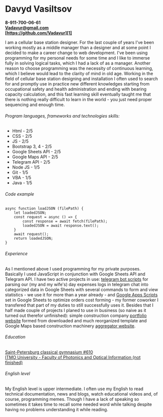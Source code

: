 # Davyd Vasiltsov

**8-911-700-06-61**  
**Vadavur@gmail.com**  
**[https://github.com/Vadavur][1]**

I am a cellular base station designer. For the last couple of years I've been working mostly as a middle manager than a designer and at some point I decided to make a career change to web development. I've been using programming for my personal needs for some time and I like to immerse fully in solving logical tasks, which I had a lack of as a manager. Another reason to choose programming was the necessity of continuous learning, which I believe would lead to the clarity of mind in old age. Working in the field of cellular base station designing and installation I often used to search for and promptly use in practice new different knowledges starting from occupational safety and health administration and ending with bearing capacity calculation, and this fast learning skill eventually taught me that there is nothing really difficult to learn in the world - you just need proper sequencing and enough time.

###### Program languages, frameworks and technologies skills:

* Html - 2/5
* CSS - 2/5
* JS - 2/5
* Bootstrap 3, 4 - 2/5
* Google Sheets API - 2/5
* Google Maps API - 2/5
* Telegram API - 2/5
* Node JS - 1/5
* Git - 1/5
* VBA - 1/5
* Java - 1/5

###### Code example

	async function loadJSON (filePath) {
		let loadedJSON;
		const request = async () => {
	    	const response = await fetch(filePath);
	    	loadedJSON = await response.text();
		}
		await request();
		return loadedJSON;
	}
    
###### Experience
As I mentioned above I used programming for my private purposes. Basically I used JavaScript in conjunction with Google Sheets API and Telegram API. I have two active projects in use: [telegram bot scripts][2] for parsing our (my and my wife's) day expenses logs in telegram chat into categorized data in Google Sheets with several commands to form and view statistics - we use it for more than a year already - and [Google Apps Scripts][3] set in Google Sheets to optimize orders cost forming - my former coworker I transfered that part of my duties to still successfully uses it. Besides that I half made couple of projects I planed to use in business (so naive as it turned out therefor unfinished): simple construction company [portfolio website][4] formed from downloaded and much reorganized template and Google Maps based construction machinery [aggregator website][5].

###### Education
[Saint-Petersburg classical gymnasium #610][6]  
[ITMO University - Faculty of Photonics and Optical Information (not finished)][7]

###### English level
My English level is upper intermediate. I often use my English to read technical documentation, news and blogs, watch educational videos and, of course, programming memes. Though I have a lack of speaking so sometimes it takes time to recall some needed word while talking despite having no problems understanding it while reading.

[1]: https://github.com/Vadavur (My git)
[2]: https://github.com/Vadavur/SuperBabloBot (Github)
[3]: https://github.com/Vadavur/SupplySheets (Github)
[4]: https://github.com/Vadavur/utgard (Github)
[5]: https://github.com/Vadavur/SpecTec (Github)
[6]: http://610.ru/personae/?id=42 ()
[7]: http://photon.ifmo.ru/en/ ()